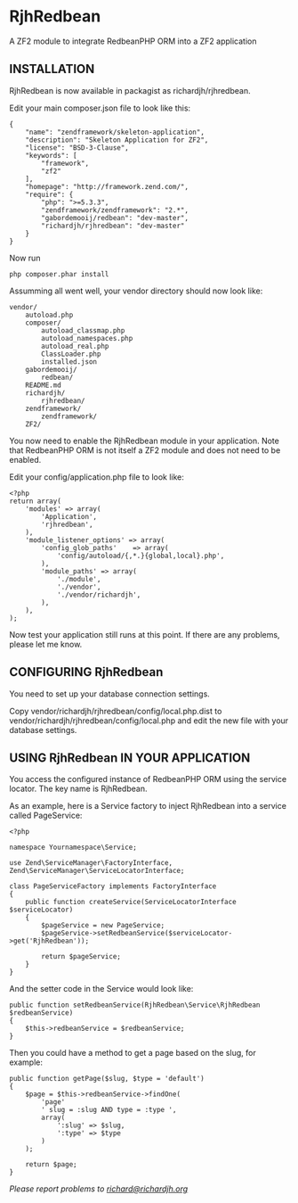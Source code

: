 RjhRedbean
==========

A ZF2 module to integrate RedbeanPHP ORM into a ZF2 application

INSTALLATION
------------

RjhRedbean is now available in packagist as richardjh/rjhredbean.

Edit your main composer.json file to look like this:

	{
		"name": "zendframework/skeleton-application",
		"description": "Skeleton Application for ZF2",
		"license": "BSD-3-Clause",
		"keywords": [
			"framework",
			"zf2"
		],
		"homepage": "http://framework.zend.com/",
		"require": {
			"php": ">=5.3.3",
			"zendframework/zendframework": "2.*",
			"gabordemooij/redbean": "dev-master",
			"richardjh/rjhredbean": "dev-master"
		}
	}


Now run 

	php composer.phar install

Assumming all went well, your vendor directory should now look like:

	vendor/
		autoload.php
		composer/
			autoload_classmap.php
			autoload_namespaces.php
			autoload_real.php
			ClassLoader.php
			installed.json
		gabordemooij/
			redbean/
		README.md
		richardjh/
			rjhredbean/
		zendframework/
			zendframework/
		ZF2/

You now need to enable the RjhRedbean module in your application. Note that RedbeanPHP ORM is not itself a ZF2 module and does not need to be enabled.

Edit your config/application.php file to look like:

	<?php
	return array(
		'modules' => array(
			'Application',
			'rjhredbean',
		),
		'module_listener_options' => array(
			'config_glob_paths'    => array(
				'config/autoload/{,*.}{global,local}.php',
			),
			'module_paths' => array(
				'./module',
				'./vendor',
				'./vendor/richardjh',
			),
		),
	); 

Now test your application still runs at this point. If there are any problems, please let me know.

CONFIGURING RjhRedbean
----------------------

You need to set up your database connection settings. 

Copy 
	vendor/richardjh/rjhredbean/config/local.php.dist 
to 
	vendor/richardjh/rjhredbean/config/local.php 
and edit the new file with your database settings.

USING RjhRedbean IN YOUR APPLICATION
------------------------------------

You access the configured instance of RedbeanPHP ORM using the service locator. The key name is RjhRedbean.

As an example, here is a Service factory to inject RjhRedbean into a service called PageService:

	<?php

	namespace Yournamespace\Service;

	use Zend\ServiceManager\FactoryInterface,
	Zend\ServiceManager\ServiceLocatorInterface;

	class PageServiceFactory implements FactoryInterface
	{
		public function createService(ServiceLocatorInterface $serviceLocator)
		{
			$pageService = new PageService;
			$pageService->setRedbeanService($serviceLocator->get('RjhRedbean'));

			return $pageService;
		}
	}

And the setter code in the Service would look like:

	public function setRedbeanService(RjhRedbean\Service\RjhRedbean $redbeanService)
	{
		$this->redbeanService = $redbeanService;
	}

Then you could have a method to get a page based on the slug, for example:

	public function getPage($slug, $type = 'default')
	{
		$page = $this->redbeanService->findOne(
			'page'
			' slug = :slug AND type = :type ',
			array(
				':slug' => $slug,
				':type' => $type
			)
		);

		return $page;	
	}
	
*Please report problems to richard@richardjh.org*


